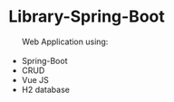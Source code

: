 # Library-Spring-Boot
<ul>
Web Application using: 
<br />
  <br />
<li>Spring-Boot</li>
<li>CRUD</li>
<li>Vue JS</li>
<li>H2 database</li>
</ul>


